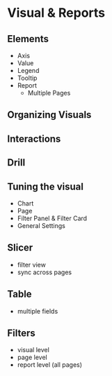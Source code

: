 # Visual & Reports

## Elements

- Axis
- Value
- Legend
- Tooltip
- Report
  - Multiple Pages

## Organizing Visuals

## Interactions

## Drill

## Tuning the visual

- Chart
- Page
- Filter Panel & Filter Card
- General Settings

## Slicer

- filter view
- sync across pages

## Table

- multiple fields

## Filters

- visual level
- page level
- report level (all pages)
